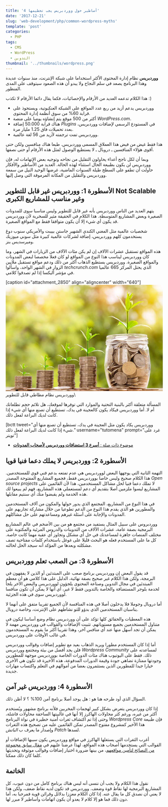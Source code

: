 ```yaml
---
title: '4 أساطير حول ووردبريس يجب تحطيمها'
date: '2017-12-21'
slug: 'web-development/php/common-wordpress-myths'
template: 'post'
categories:
  - PHP
tags:
  - CMS
  - WordPress
  - التدوين
thumbnail: '../thumbnails/wordpress.png'
---
```


**ووردبريس** نظام إدارة المحتوى الأكثر استخداما على شبكة الإنترنت، منذ سنوات عديدة وهذا البرنامج يصعد في سلم النجاح ولا يبدو أن هذه الصعود سيتوقف على المدى المنظور.

هذا الكلام تدعمه العديد من الأرقام والإحصائيات، فكما يقال دائما الأرقام لا تكذب :)

- ووردبريس يدعم أزيد من ربع عدد المواقع على الشبكة العنكبوتية، ويستحوذ على قرابة 60% من سوق أنظمة إدارة المحتوى.
- أكثر من 500 موقع يتم إنشاؤه يوميا على منصة _WordPress.com_.
- هناك قرابة 50.000 إضافة _Plugins_ في المستودع الرسمي لإضافات ووردبريس، بعدد تحميلات فاق 1.25 مليار مرة.
- ووردبريس تمت ترجمته لأزيد من 56 لغة عالمية.

هذا فقط غيض من فيض هذا العملاق المسمى ووردبريس. طبعا هناك منافسين ولكن حتى أقوى هؤلاء المنافسين ـ دروبال ـ لا يستطيع الوصول لمثل هذه الأرقام أو حتى نصفها.

وبما أن لكل ناجح أعداء يحاولون التقليل من نجاحه وتوجيه بعض الإتهامات له، فإن ووردبريس لن يكون بطبيعة الحال استثناء لهذه الحالة. العديد من الأساطير والأفكار حاولت أن تطفو على السطح طيلة السنوات الماضية، غرضها الوحيد النيل من سمعة ووردبريس والتقليل من المكانة المرموقة التي وصل إليها.

## الأسطورة 1: ووردبريس غير قابل للتطوير Not Scalable وغير مناسب للمشاريع الكبرى

يتهم العديد من الناس ووردبريس بأنه غير قابل للتطوير وليس مناسبا سوى للمدونات الصغيرة وبعض المشاريع المتوسطة. هذا الكلام في الحقيقة مثير للسخرية لأن ووردبريس قد يكون أي شيء إلا أن يكون متوافقا فقط مع المواقع الصغيرة.

شخصيات عالمية مثل المغني الكندي الشهير جاستن بييبت والأمريكي سنوب دوغ يستخدمون كلهم ووردبريس، إضافة لشركات عالمية كبيرة مثل سوني ميوزيك وميرسديس بنز.

هذه المواقع تستقبل عشرات الآلاف إن لم يكن مئات الآلاف من الزيارات في الشهر، وما كان ووردبريس ليناسب هذا النوع من المواقع لو كان فعلا مخصصا لبعض المدونات والمواقع الصغيرة. ووردبريس يستطيع الذهاب أكثر من ذلك ودعم مواقع تستقبل ملايين الزوار في الشهر الواحد، واسألوا _techcrunch.com_ الذي يحتل المركز 665 عالميا في مؤشر أليكسا إذا لم تصدقوا كلامي.

[caption id="attachment_2850" align="aligncenter" width="640"][![ووردبريس نظام مطاطي قابل للتطوير](../images/growth.jpg)](../images/growth.jpg) ووردبريس نظام مطاطي قابل للتطوير\

المسألة متعلقة أكثر بالبنية التحتية والموارد التي توفرها لموقعك، هل تلائم حجم تطلعاتك أم لا. أما ووردبريس فيكاد يكون كالعجينة في يدك، تستطيع أن تصنع منها أي شيء إذا كانت لديك البراعة لفعل ذلك.

[bctt tweet="ووردبريس يكاد يكون مثل العجينة في يدك، تستطيع أن تصنع منها أي شيء إذا كانت لديك البراعة لفعل ذلك." username="tutomena" prompt="غرد على تويتر"]

- [موضوع ذات صلة : **أسرع 3 استضافات ووردبريس لأصحاب المدونات**](https://www.tutomena.com/blog/wordpress-fastest-hostings/)

## الأسطورة 2: ووردبريس لا يملك دعما فنيا قويا

التهمة الثانية التي يوجهها البعض لووردبريس هي عدم تمتعه بدعم فني قوي للمستخدمين. هذا الكلام صحيح وليس خاصا بووردبريس فقط، فجميع المشاريع المفتوحة المصدر _Open source projects_ لا تملك دعما فنيا لحل مشاكل المستخدمين، هذا لأن القائمين على المشاريع ليسوا ملزمين أصلا بتقديم أي دعم لمستعملي هذه المشاريع، فهم لم يبيعوا لك هذه الخدمة ولم يقبضوا منك أي سنتيم مقابلها.

في هذا النوع من المشاريع، المجتمع الذي يدور حولها والمكون من آلاف المستخدمين والمطورين هو الذي يقدم هذا النوع من الدعم تطوعيا من خلال مشاركة تجاربهم على المدونات والإجابة على أسئلة غيرهم ومساعدتهم على حل مشاكلهم.

ووردبروس على سبيل المثال يستفيد من مجتمع هو من بين الأضخم في عالم المشاريع البرمجية بصفة عامة، عشرات الآلاف من التدوينات والدروس المرئية والمكتوبة على مختلف المنصات جاهزة لمساعدتك في حل أي مشكل وتجاوز أي عقبة مهما كانت خاصة. كل ما على المستخدم فعله هو البحث قليلا على غوغل باستخدام كلمات مفتاحية تصف مشكلته وبعدها من المؤكد أنه سيجد الحل لحالته.

## الأسطورة 3: من الصعب تعلم ووردبريس

قد يقول البعض إن ووردبريس برنامج صعب على المبتدئين أو الذين لا يفقهون في البرمجة، ولكن هذا الكلام غير صحيح بصفة نهائية، الدليل على هذا كلامي هو أن معظم المبتدئين في مجال التدوين وصناعة المحتوى يلجؤون لووردبريس والبعض الآخر يلجأ لخدمة بلوجر المستضافة والخاصة بالتدوين فقط لا غير، أي أنها لا يمكن أن تكون منافسا لووردبريس سوى في هذه الجزئية.

أما دروبال وجوملا فلا يدخلون أصلا في هذه المنافسة لأن الجميع تقريبا متفق على أنهما لا يناسبان المستخدمين الذي بدؤو للتو نشاطهم على الإنترنت، وخاصة دروبال.

هذه المعطيات والحقائق كلها تؤكد على أن ووردبريس نظام وضع أساسا ليكون في متناول المستخدمين بجميع مستوياتهم. تثبيت الإضافات والقوالب في ووردبريس مهمة لا يمكن أن تجد أسهل منها عند أي منافس آخر، وهذا تقريبا أكثر ما يقوم به المستخدمون في غالب الأوقات على ووردبريس.

أما إذا كان المستخدم مطورا ويريد الذهاب بعيد مع تطوير إضافات وقوالب ووردبريس فلن يجد أفضل من بيئة ومجتمع ووردبريس _Wordpress Community_ لمساعدته على ذلك. فقط على اليوتيوب هناك مئات الدورات الخاصة بووردبريس موجهة للمطورين وجودتها ممتازة تضاهي جودة وقيمة الدورات المدفوعة، هذه الأخيرة قد تكون هي الأخرى خيارا جيدا للمطورين الذين يستثمرون بعضا من أموالهم في التعلم واكتساب مهارات جديدة.

## الأسطورة 4: ووردبريس غير آمن

السؤال الذي أود طرحه هنا هو : هل يوجد أصلا برنامج آمن 100% ؟ لا أظن ذلك.

إذا كان ووردبريس يتعرض بشكل كبير لهجمات المخربين فلأنه برنامج مشهور ويُستخدم أكثر من غيره، ورغم كثر محاولات الهاكرز إلا أنها في غالبيتها الساحقة محاولات فاشلة، وحتى إذا تم اكتشاف ثغرات أمنية خطيرة في نواة البرنامج _Wordpress Core_ فإن طبيعة هذا الأخير كمشروع مفتوح المصدر تمكن القائمين عليه من تصحيح هذه الثغرات وإصدار ما يعرف ب *الباتش* _Patch_ لسدها.

أغرب الثغرات التي يستغلها الهاكرز في مواقع ووردبريس يكون سببها الإضافات أو القوالب التي يستخدمها أصحاب هذه المواقع، لهذا عرضنا عليهم في [مقال سابق مجموعة من النصائح لتأمين مواقعهم](https://www.tutomena.com/web-development/secure-wordpress-site/)، من بينها ضرورة اختيار إضافات وقوالب موثوقة وتحديثها كلما كان ذلك ممكنا.

## الخاتمة

نقول هذا الكلام ولا يجب أن ننسى أنه ليس هناك برنامج كامل من دون عيوب، كل المشاريع البرمجية لها نقاط قوة وضعف. ووردبريس قد تكون لديه نقاط ضعف، ولكن هذا لا يعني أن نصدق كل ما يقال عنه. إذا كان الكلام معززا بدلائل وقرائن قوية فمرحبا به، أما دون ذلك فما هو إلا كلام لا يعدو أن يكون اتهامات وأساطير لا مبرر لها.
